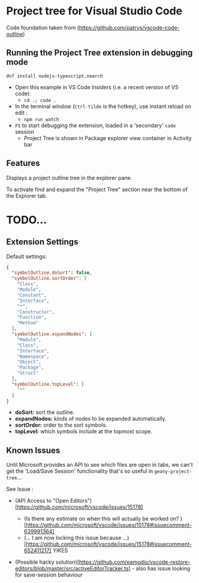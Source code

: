 # Project tree for Visual Studio Code

Code foundation taken from (https://github.com/patrys/vscode-code-outline)


## Running the Project Tree extension in debugging mode

```
dnf install nodejs-typescript.noarch
```

- Open this example in VS Code Insiders (i.e. a recent version of VS code):
  -  `cd .; code .`
- In the terminal window (`Ctrl-tilde` is the hotkey), use instant reload on edit :
  -  `npm run watch`
- `F5` to start debugging the extension, loaded in a 'secondary' `code` session
  - Project Tree is shown in Package explorer view container in Activity bar



## Features 

Displays a project outline tree in the explorer pane.

To activate find and expand the "Project Tree" section near the bottom of the Explorer tab.


#  TODO...







## Extension Settings

Default settings:

```json
{
  "symbolOutline.doSort": false,
  "symbolOutline.sortOrder": [
    "Class",
    "Module",
    "Constant",
    "Interface",
    "*",
    "Constructor",
    "Function",
    "Method"
  ],
  "symbolOutline.expandNodes": [
    "Module",
    "Class",
    "Interface",
    "Namespace",
    "Object",
    "Package",
    "Struct"
  ],
  "symbolOutline.topLevel": [
    "*"
  ]
}
```

- **doSort:** sort the outline.
- **expandNodes:** kinds of nodes to be expanded automatically.
- **sortOrder:** order to the sort symbols.
- **topLevel:** which symbols include at the topmost scope.

## Known Issues

Until Microsoft provides an API to see which files are open in tabs,
we can't get the 'Load/Save Session' functionality that's so useful in `geany-project-tree`...

See Issue : 

*  (API Access to "Open Editors")[https://github.com/microsoft/vscode/issues/15178]
   +  (Is there any estimate on when this will actually be worked on? )[https://github.com/microsoft/vscode/issues/15178#issuecomment-639991364]
   +  (... I am now locking this issue because ...)[https://github.com/microsoft/vscode/issues/15178#issuecomment-652411217]  YIKES
   
*  (Possible hacky solution)[https://github.com/eamodio/vscode-restore-editors/blob/master/src/activeEditorTracker.ts] - also has issue looking for save-session behaviour

